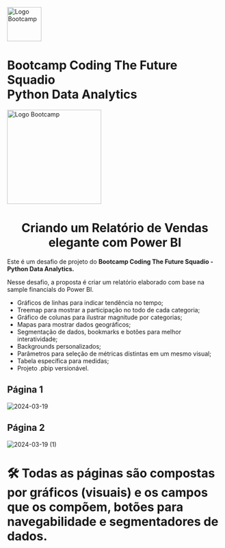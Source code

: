 
<img src="https://hermes.digitalinnovation.one/assets/diome/logo-full.svg" alt="Logo Bootcamp" width="80">
<h1>Bootcamp Coding The Future Squadio <br> Python Data Analytics</h1>
<img src="https://hermes.dio.me/tracks/0136518c-68d6-4198-bdbe-6d982c3a1261.png" alt="Logo Bootcamp" width="220">
</div>

<h1 align="center"> Criando um Relatório de Vendas elegante com Power BI </h1>

Este é um desafio de projeto do **Bootcamp Coding The Future Squadio - Python Data Analytics.** 

Nesse desafio, a proposta é criar um relatório elaborado com base na sample financials do Power BI. 

* Gráficos de linhas para indicar tendência no tempo;
* Treemap para mostrar a participação no todo de cada categoria;
* Gráfico de colunas para ilustrar magnitude por categorias;
* Mapas para mostrar dados geográficos;
* Segmentação de dados, bookmarks e botões para melhor interatividade;
* Backgrounds personalizados;
* Parâmetros para seleção de métricas distintas em um mesmo visual;
* Tabela específica para medidas;
* Projeto .pbip versionável.

## Página 1


![2024-03-19](https://github.com/Elbiabuglio/Criando-um-Relatorio-de-Vendas-elegante-com-Power-BI/assets/101484328/c1e0a7cf-71ca-47ed-8207-d7a7c5f5c938)


## Página 2

![2024-03-19 (1)](https://github.com/Elbiabuglio/Criando-um-Relatorio-de-Vendas-elegante-com-Power-BI/assets/101484328/6dd7c867-c009-4e1b-85cf-ac2a8a001997)




# 🛠️ Todas as páginas são compostas por gráficos (visuais) e os campos que os compõem, botões para navegabilidade e segmentadores de dados.
